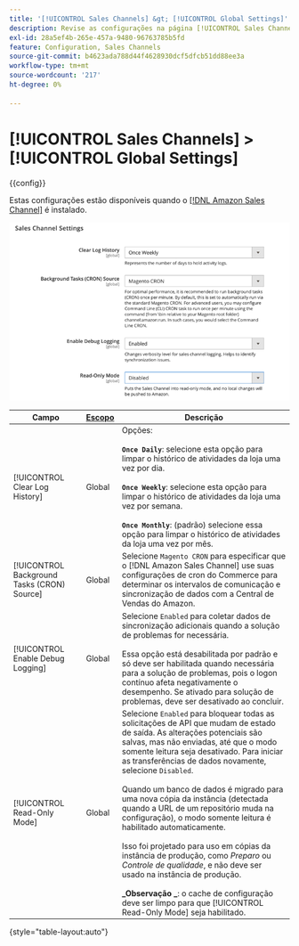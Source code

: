 ```yaml
---
title: '[!UICONTROL Sales Channels] &gt; [!UICONTROL Global Settings]'
description: Revise as configurações na página [!UICONTROL Sales Channels] &gt; [!UICONTROL Global Settings] do Administrador do Commerce.
exl-id: 28a5ef4b-265e-457a-9480-96763785b5fd
feature: Configuration, Sales Channels
source-git-commit: b4623ada788d44f4628930dcf5dfcb51dd88ee3a
workflow-type: tm+mt
source-wordcount: '217'
ht-degree: 0%

---
```


# [!UICONTROL Sales Channels] > [!UICONTROL Global Settings]

{{config}}

Estas configurações estão disponíveis quando o [[!DNL Amazon Sales Channel]](https://experienceleague.adobe.com/docs/commerce-channels/amazon/getting-started/install.html) é instalado.

![Configurações do Sales Channel](./assets/config-sales-channel-global-settings.png)<!-- zoom -->

| Campo | [Escopo](../getting-started/websites-stores-views.md#scope-settings) | Descrição |
|-----|---------|------|
| [!UICONTROL Clear Log History] | Global | Opções:<br/><br/>**`Once Daily`**: selecione esta opção para limpar o histórico de atividades da loja uma vez por dia.<br/><br/>**`Once Weekly`**: selecione esta opção para limpar o histórico de atividades da loja uma vez por semana.<br/><br/>**`Once Monthly`**: (padrão) selecione essa opção para limpar o histórico de atividades da loja uma vez por mês. |
| [!UICONTROL Background Tasks (CRON) Source] | Global | Selecione `Magento CRON` para especificar que o [!DNL Amazon Sales Channel] use suas configurações de cron do Commerce para determinar os intervalos de comunicação e sincronização de dados com a Central de Vendas do Amazon. |
| [!UICONTROL Enable Debug Logging] | Global | Selecione `Enabled` para coletar dados de sincronização adicionais quando a solução de problemas for necessária.<br/><br/>Essa opção está desabilitada por padrão e só deve ser habilitada quando necessária para a solução de problemas, pois o logon contínuo afeta negativamente o desempenho. Se ativado para solução de problemas, deve ser desativado ao concluir. |
| [!UICONTROL Read-Only Mode] | Global | Selecione `Enabled` para bloquear todas as solicitações de API que mudam de estado de saída. As alterações potenciais são salvas, mas não enviadas, até que o modo somente leitura seja desativado. Para iniciar as transferências de dados novamente, selecione `Disabled`.<br/><br/>Quando um banco de dados é migrado para uma nova cópia da instância (detectada quando a URL de um repositório muda na configuração), o modo somente leitura é habilitado automaticamente.<br/><br/>Isso foi projetado para uso em cópias da instância de produção, como _Preparo_ ou _Controle de qualidade_, e não deve ser usado na instância de produção.<br/><br/>**_Observação _**: o cache de configuração deve ser limpo para que [!UICONTROL Read-Only Mode] seja habilitado. |

{style="table-layout:auto"}
